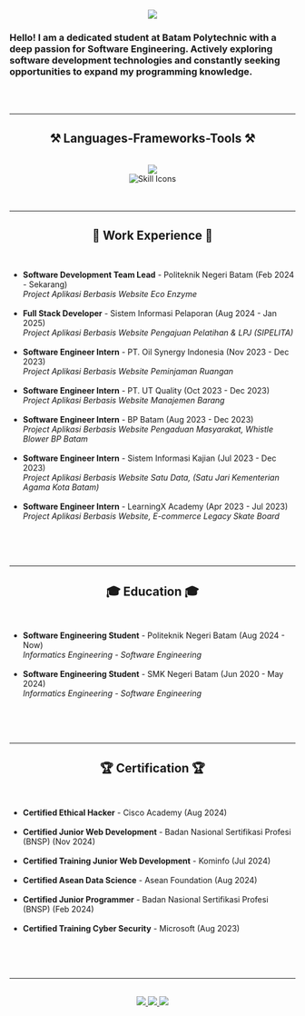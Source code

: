 <h1 align="center">
    <img src="https://readme-typing-svg.herokuapp.com/?font=Righteous&size=35&center=true&vCenter=true&width=500&height=70&duration=4000&lines=Hi+There!+👋;+I'm+Nabil+Aditya!;" />
</h1>

<h3 align="left">Hello! I am a dedicated student at Batam Polytechnic with a deep passion for Software Engineering. Actively exploring software development technologies and constantly seeking opportunities to expand my programming knowledge.</h3>

<br/>
<br/>
<hr/>
 
<h2 align="center">⚒️ Languages-Frameworks-Tools ⚒️</h2>
<br/>
<div align="center">
    <img src="https://skillicons.dev/icons?i=bootstrap,html,css,vscode,github,figma,notion,git" />
    <br>
    <img src="https://skillicons.dev/icons?i=nodejs,python,javascript,cpp,java,php,laravel,flask,jquery,mysql,azure,windows" alt="Skill Icons" />
<br>
</div>

<br/>
<br/>
<hr/>
 
<h2 align="center">💼 Work Experience 💼</h2>
<br/>
<div align="center">
    <ul align="left">
        <li><b>Software Development Team Lead</b> - Politeknik Negeri Batam (Feb 2024 - Sekarang)<br>
            <i>Project Aplikasi Berbasis Website Eco Enzyme</i>
        </li>
        <br>
        <li><b>Full Stack Developer</b> - Sistem Informasi Pelaporan (Aug 2024 - Jan 2025)<br>
            <i>Project Aplikasi Berbasis Website Pengajuan Pelatihan & LPJ (SIPELITA)</i>
        </li>
              <br>
        <li><b>Software Engineer Intern</b> - PT. Oil Synergy Indonesia (Nov 2023 - Dec 2023)<br>
            <i>Project Aplikasi Berbasis Website Peminjaman Ruangan</i>
        </li>
          <br>
        <li><b>Software Engineer Intern</b> - PT. UT Quality (Oct 2023 - Dec 2023)<br>
            <i>Project Aplikasi Berbasis Website Manajemen Barang</i>
        </li>
          <br>
        <li><b>Software Engineer Intern</b> - BP Batam (Aug 2023 -  Dec 2023)<br>
            <i>Project Aplikasi Berbasis Website Pengaduan Masyarakat, Whistle Blower BP Batam</i>
        </li>
          <br>
        <li><b>Software Engineer Intern</b> - Sistem Informasi Kajian (Jul 2023 -  Dec 2023)<br>
            <i>Project Aplikasi Berbasis Website Satu Data, (Satu Jari Kementerian Agama Kota Batam)</i>
        </li>
              <br>
        <li><b>Software Engineer Intern</b> - LearningX Academy (Apr 2023 - Jul 2023)<br>
            <i>Project Aplikasi Berbasis Website, E-commerce Legacy Skate Board</i>
        </li>
          <br>
    </ul>
</div>

<br/>
<br/>
<hr/>

<h2 align="center">🎓 Education 🎓</h2>
<br/>
<div align="center">
    <ul align="left">
        <li><b>Software Engineering Student</b> - Politeknik Negeri Batam (Aug 2024 - Now)<br>
            <i>Informatics Engineering - Software Engineering </i>
        </li>
        <br>
            <li><b>Software Engineering Student</b> - SMK Negeri Batam (Jun 2020 - May 2024)<br>
            <i>Informatics Engineering - Software Engineering</i>
        </li>
          <br>
    </ul>
</div>

<br/>
<br/>
<hr/>

<h2 align="center">🏆 Certification 🏆</h2>
<br/>
<div align="center">
    <ul align="left">
        <li><b>Certified Ethical Hacker</b> - Cisco Academy (Aug 2024)<br>
        </li>
        <br>
            <li><b>Certified Junior Web Development</b> - Badan Nasional Sertifikasi Profesi (BNSP) (Nov 2024)<br>
        </li>
            <br>
            <li><b>Certified Training Junior Web Development</b> - Kominfo (Jul 2024)<br>
        </li>
            <br>
            <li><b>Certified Asean Data Science</b> - Asean Foundation (Aug 2024)<br>
        </li>
           <br>
            <li><b>Certified Junior Programmer</b> - Badan Nasional Sertifikasi Profesi (BNSP) (Feb 2024)<br>
        </li>
            <br>
            <li><b>Certified Training Cyber Security</b> - Microsoft (Aug 2023)<br>
          <br>
    </ul>
</div>



<br/><br/>

<hr/>

<br/>

<div align="center"> 
  <a href="mailto:nabiladitya2203@gmail.com">
    <img src="https://img.shields.io/badge/Gmail-333333?style=for-the-badge&logo=gmail&logoColor=red" />
  </a>
  <a href="https://www.linkedin.com/in/-nabiladityaa/" target="_blank">
    <img src="https://img.shields.io/badge/LinkedIn-0077B5?style=for-the-badge&logo=linkedin&logoColor=white" target="_blank" />
  </a>
  <a href="https://www.instagram.com/nabiladtya" target="_blank">
     <img src="https://img.shields.io/badge/instagram-FF5722?style=for-the-badge&logo=todoist&logoColor=white" target="_blank" /> 
  </a>
</div>

<br/> 
